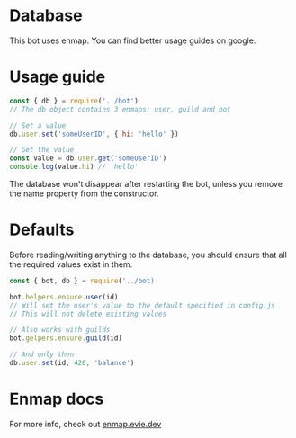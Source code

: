 # Database
This bot uses enmap. You can find better usage guides on google.

# Usage guide
```js
const { db } = require('../bot')
// The db object contains 3 enmaps: user, guild and bot

// Set a value
db.user.set('someUserID', { hi: 'hello' })

// Get the value
const value = db.user.get('someUserID')
console.log(value.hi) // 'hello'
```
The database won't disappear after restarting the bot, unless you remove the name property from the constructor.

# Defaults
Before reading/writing anything to the database, you should ensure that all the required values exist in them.
```js
const { bot, db } = require('../bot)

bot.helpers.ensure.user(id)
// Will set the user's value to the default specified in config.js
// This will not delete existing values

// Also works with guilds
bot.gelpers.ensure.guild(id)

// And only then
db.user.set(id, 420, 'balance')
```

# Enmap docs
For more info, check out [enmap.evie.dev](https://enmap.evie.dev/)
